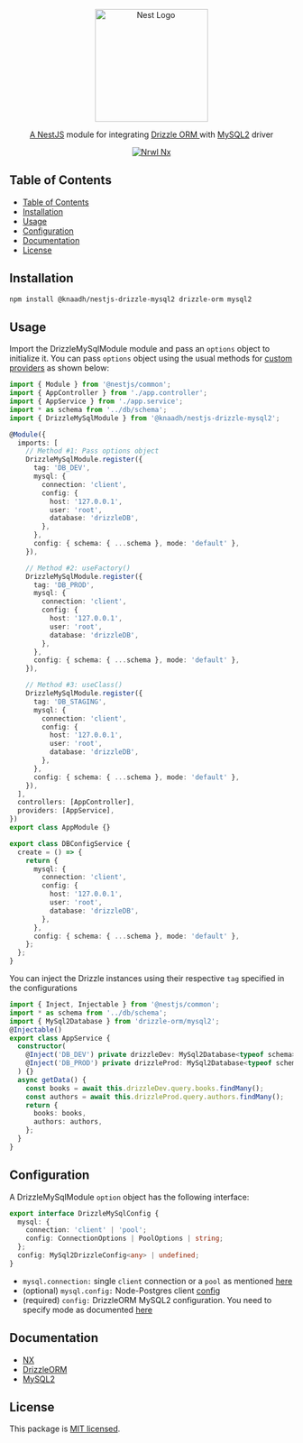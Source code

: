 <p align="center">
  <a href="https://nestjs.com/" target="blank"><img src="https://nestjs.com/img/logo.svg" width="200" alt="Nest Logo" /></a>
</p>

<p align="center">
 <a href="https://nestjs.com/" target="blank">A NestJS</a> module for integrating  <a href="https://orm.drizzle.team" target="blank">Drizzle ORM </a> with <a href="https://github.com/sidorares/node-mysql2" target="blank">MySQL2</a> driver
</p>

<p align="center">
  <a href="https://nx.dev/" target="blank"><img src="https://img.shields.io/badge/built%20with-Nx-orange?style=for-the-badge" alt="Nrwl Nx" /></a>
</p>

## Table of Contents

- [Table of Contents](#table-of-contents)
- [Installation](#installation)
- [Usage](#usage)
- [Configuration](#configuration)
- [Documentation](#documentation)
- [License](#license)

## Installation

```bash
npm install @knaadh/nestjs-drizzle-mysql2 drizzle-orm mysql2
```

## Usage

Import the DrizzleMySqlModule module and pass an `options` object to initialize it. You can pass `options` object using the usual methods for [custom providers](https://docs.nestjs.com/fundamentals/custom-providers) as shown below:

```typescript
import { Module } from '@nestjs/common';
import { AppController } from './app.controller';
import { AppService } from './app.service';
import * as schema from '../db/schema';
import { DrizzleMySqlModule } from '@knaadh/nestjs-drizzle-mysql2';

@Module({
  imports: [
    // Method #1: Pass options object
    DrizzleMySqlModule.register({
      tag: 'DB_DEV',
      mysql: {
        connection: 'client',
        config: {
          host: '127.0.0.1',
          user: 'root',
          database: 'drizzleDB',
        },
      },
      config: { schema: { ...schema }, mode: 'default' },
    }),

    // Method #2: useFactory()
    DrizzleMySqlModule.register({
      tag: 'DB_PROD',
      mysql: {
        connection: 'client',
        config: {
          host: '127.0.0.1',
          user: 'root',
          database: 'drizzleDB',
        },
      },
      config: { schema: { ...schema }, mode: 'default' },
    }),

    // Method #3: useClass()
    DrizzleMySqlModule.register({
      tag: 'DB_STAGING',
      mysql: {
        connection: 'client',
        config: {
          host: '127.0.0.1',
          user: 'root',
          database: 'drizzleDB',
        },
      },
      config: { schema: { ...schema }, mode: 'default' },
    }),
  ],
  controllers: [AppController],
  providers: [AppService],
})
export class AppModule {}
```

```typescript
export class DBConfigService {
  create = () => {
    return {
      mysql: {
        connection: 'client',
        config: {
          host: '127.0.0.1',
          user: 'root',
          database: 'drizzleDB',
        },
      },
      config: { schema: { ...schema }, mode: 'default' },
    };
  };
}
```

You can inject the Drizzle instances using their respective `tag` specified in the configurations

```typescript
import { Inject, Injectable } from '@nestjs/common';
import * as schema from '../db/schema';
import { MySql2Database } from 'drizzle-orm/mysql2';
@Injectable()
export class AppService {
  constructor(
    @Inject('DB_DEV') private drizzleDev: MySql2Database<typeof schema>,
    @Inject('DB_PROD') private drizzleProd: MySql2Database<typeof schema>
  ) {}
  async getData() {
    const books = await this.drizzleDev.query.books.findMany();
    const authors = await this.drizzleProd.query.authors.findMany();
    return {
      books: books,
      authors: authors,
    };
  }
}
```

## Configuration

A DrizzleMySqlModule `option` object has the following interface:

```typescript
export interface DrizzleMySqlConfig {
  mysql: {
    connection: 'client' | 'pool';
    config: ConnectionOptions | PoolOptions | string;
  };
  config: MySql2DrizzleConfig<any> | undefined;
}
```

- `mysql.connection:` single `client` connection or a `pool` as mentioned [here](https://orm.drizzle.team/docs/quick-mysql/mysql2)
- (optional) `mysql.config:` Node-Postgres client [config](https://github.com/sidorares/node-mysql2#api-and-configuration)
- (required) `config:` DrizzleORM MySQL2 configuration. You need to specify mode as documented [here](https://orm.drizzle.team/docs/rqb#modes)

## Documentation

- [NX](https://nx.dev/)
- [DrizzleORM](https://orm.drizzle.team/)
- [MySQL2](https://github.com/sidorares/node-mysql2)

## License

This package is [MIT licensed](LICENSE).
